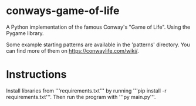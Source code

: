 # conways-game-of-life
A Python implementation of the famous Conway's "Game of Life". 
Using the Pygame library.

Some example starting patterns are available in the 'patterns' directory.
You can find more of them on https://conwaylife.com/wiki/.

# Instructions
Install libraries from '''requirements.txt''' by running '''pip install -r requirements.txt'''.
Then run the program with '''py main.py'''.

